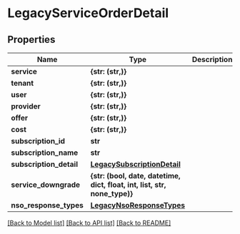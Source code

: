 # LegacyServiceOrderDetail


## Properties
Name | Type | Description | Notes
------------ | ------------- | ------------- | -------------
**service** | **{str: (str,)}** |  | [optional] 
**tenant** | **{str: (str,)}** |  | [optional] 
**user** | **{str: (str,)}** |  | [optional] 
**provider** | **{str: (str,)}** |  | [optional] 
**offer** | **{str: (str,)}** |  | [optional] 
**cost** | **{str: (str,)}** |  | [optional] 
**subscription_id** | **str** |  | [optional] 
**subscription_name** | **str** |  | [optional] 
**subscription_detail** | [**LegacySubscriptionDetail**](LegacySubscriptionDetail.md) |  | [optional] 
**service_downgrade** | **{str: (bool, date, datetime, dict, float, int, list, str, none_type)}** |  | [optional] 
**nso_response_types** | [**LegacyNsoResponseTypes**](LegacyNsoResponseTypes.md) |  | [optional] 

[[Back to Model list]](../README.md#documentation-for-models) [[Back to API list]](../README.md#documentation-for-api-endpoints) [[Back to README]](../README.md)


